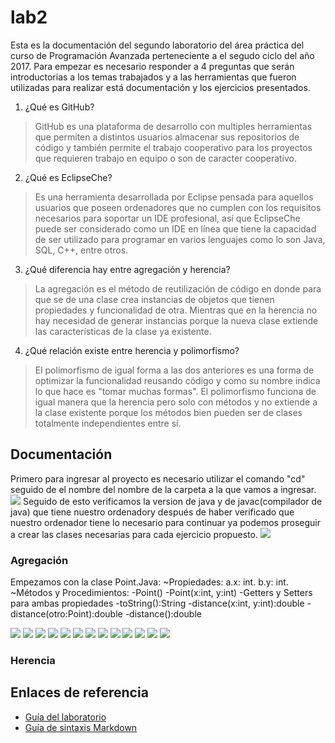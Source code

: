# lab2
Esta es la documentación del segundo laboratorio del área práctica del curso de Programación Avanzada perteneciente a
el segudo ciclo del año 2017. Para empezar es necesario responder a 4 preguntas que serán introductorias a los
temas trabajados y a las herramientas que fueron utilizadas para realizar está documentación y los ejercicios presentados.
1. ¿Qué es GitHub?
> GitHub es una plataforma de desarrollo con multiples herramientas que permiten a distintos usuarios almacenar sus repositorios de código
> y también permite el trabajo cooperativo para los proyectos que requieren trabajo en equipo o son de caracter cooperativo.
2. ¿Qué es EclipseChe?
> Es una herramienta desarrollada por Eclipse pensada para aquellos usuarios que poseen ordenadores que no cumplen con los requisitos
> necesarios para soportar un IDE profesional, así que EclipseChe puede ser considerado como un IDE en línea que tiene la capacidad de
> ser utilizado para programar en varios lenguajes como lo son Java, SQL, C++, entre otros.
3. ¿Qué diferencia hay entre agregación y herencia?
> La agregación es el método de reutilización de código en donde para que se de una clase crea instancias de objetos que tienen
> propiedades y funcionalidad de otra. Mientras que en la herencia no hay necesidad de generar instancias porque la nueva clase
> extiende las características de la clase ya existente.
4. ¿Qué relación existe entre herencia y polimorfismo?
> El polimorfismo de igual forma a las dos anteriores es una forma de optimizar la funcionalidad reusando código y como su nombre 
> indica lo que hace es "tomar muchas formas". El polimorfismo funciona de igual manera que la herencia pero solo con métodos y no
> extiende a la clase existente porque los métodos bien pueden ser de clases totalmente independientes entre sí.
## Documentación 
Primero para ingresar al proyecto es necesario utilizar el comando "cd" seguido de el nombre del nombre de la carpeta a la que vamos a ingresar.
![](https://image.ibb.co/heQUCQ/img.png)
Seguido de esto verificamos la version de java y de javac(compilador de java) que tiene nuestro ordenadory después de haber verificado que nuestro ordenador tiene lo necesario para continuar ya podemos proseguir a crear las clases necesarias para cada ejercicio propuesto.
![](https://image.ibb.co/hznWRk/img5.png)
### Agregación
Empezamos con la clase Point.Java:
~Propiedades:
a.x: int.
b.y: int.
~Métodos y Procedimientos:
-Point()
-Point(x:int, y:int)
-Getters y Setters para ambas propiedades
-toString():String
-distance(x:int, y:int):double
-distance(otro:Point):double
-distance():double


![](https://image.ibb.co/iMHbsQ/img2.png)
![](https://image.ibb.co/eJ9d6k/img1.png)
![](https://image.ibb.co/bxqwsQ/img3.png)
![](https://image.ibb.co/k3Pvmk/img4.png)
![](https://image.ibb.co/kURQmk/img6.png)
![](https://image.ibb.co/gsR2XQ/img7.png)
![](https://image.ibb.co/d6ycz5/img8.png)
![](https://image.ibb.co/ma24e5/img9.png)
![](https://image.ibb.co/egLJ6k/img10.png)
![](https://image.ibb.co/kdupCQ/img11.png)
![](https://image.ibb.co/hijZe5/img12.png)
![](https://image.ibb.co/hiWrRk/main.png)
![](https://image.ibb.co/jgZBRk/main1.png)
### Herencia

## Enlaces de referencia
- [Guía del laboratorio](https://github.com/tuxtor/prograavanzada2017/blob/master/lab/01-Laboratorio01.md)
- [Guía de sintaxis Markdown](https://daringfireball.net/projects/markdown/syntax)
